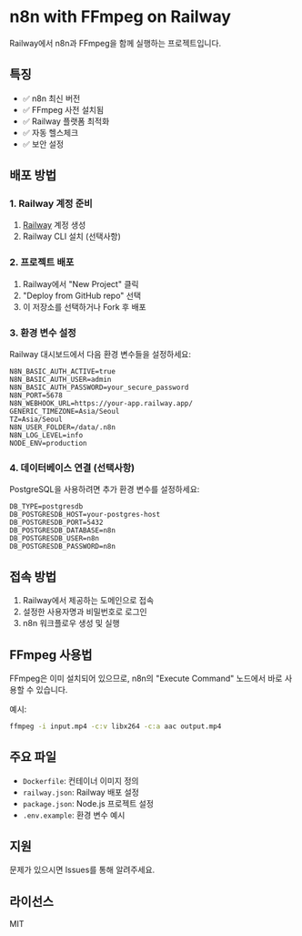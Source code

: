 # n8n with FFmpeg on Railway

Railway에서 n8n과 FFmpeg을 함께 실행하는 프로젝트입니다.

## 특징

- ✅ n8n 최신 버전
- ✅ FFmpeg 사전 설치됨
- ✅ Railway 플랫폼 최적화
- ✅ 자동 헬스체크
- ✅ 보안 설정

## 배포 방법

### 1. Railway 계정 준비
1. [Railway](https://railway.app/) 계정 생성
2. Railway CLI 설치 (선택사항)

### 2. 프로젝트 배포
1. Railway에서 "New Project" 클릭
2. "Deploy from GitHub repo" 선택
3. 이 저장소를 선택하거나 Fork 후 배포

### 3. 환경 변수 설정
Railway 대시보드에서 다음 환경 변수들을 설정하세요:

```
N8N_BASIC_AUTH_ACTIVE=true
N8N_BASIC_AUTH_USER=admin
N8N_BASIC_AUTH_PASSWORD=your_secure_password
N8N_PORT=5678
N8N_WEBHOOK_URL=https://your-app.railway.app/
GENERIC_TIMEZONE=Asia/Seoul
TZ=Asia/Seoul
N8N_USER_FOLDER=/data/.n8n
N8N_LOG_LEVEL=info
NODE_ENV=production
```

### 4. 데이터베이스 연결 (선택사항)
PostgreSQL을 사용하려면 추가 환경 변수를 설정하세요:

```
DB_TYPE=postgresdb
DB_POSTGRESDB_HOST=your-postgres-host
DB_POSTGRESDB_PORT=5432
DB_POSTGRESDB_DATABASE=n8n
DB_POSTGRESDB_USER=n8n
DB_POSTGRESDB_PASSWORD=n8n
```

## 접속 방법

1. Railway에서 제공하는 도메인으로 접속
2. 설정한 사용자명과 비밀번호로 로그인
3. n8n 워크플로우 생성 및 실행

## FFmpeg 사용법

FFmpeg은 이미 설치되어 있으므로, n8n의 "Execute Command" 노드에서 바로 사용할 수 있습니다.

예시:
```bash
ffmpeg -i input.mp4 -c:v libx264 -c:a aac output.mp4
```

## 주요 파일

- `Dockerfile`: 컨테이너 이미지 정의
- `railway.json`: Railway 배포 설정
- `package.json`: Node.js 프로젝트 설정
- `.env.example`: 환경 변수 예시

## 지원

문제가 있으시면 Issues를 통해 알려주세요.

## 라이선스

MIT 